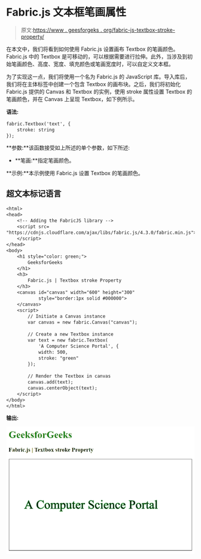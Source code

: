 # Fabric.js 文本框笔画属性

> 原文:[https://www . geesforgeks . org/fabric-js-textbox-stroke-property/](https://www.geeksforgeeks.org/fabric-js-textbox-stroke-property/)

在本文中，我们将看到如何使用 Fabric.js 设置画布 Textbox 的笔画颜色。Fabric.js 中的 Textbox 是可移动的，可以根据需要进行拉伸。此外，当涉及到初始笔画颜色、高度、宽度、填充颜色或笔画宽度时，可以自定义文本框。

为了实现这一点，我们将使用一个名为 Fabric.js 的 JavaScript 库。导入库后，我们将在主体标签中创建一个包含 Textbox 的画布块。之后，我们将初始化 Fabric.js 提供的 Canvas 和 Textbox 的实例，使用 stroke 属性设置 Textbox 的笔画颜色，并在 Canvas 上呈现 Textbox，如下例所示。

**语法:**

```
fabric.Textbox('text', {
    stroke: string
});
```

**参数:**该函数接受如上所述的单个参数，如下所述:

*   **笔画:**指定笔画颜色。

**示例:**本示例使用 Fabric.js 设置 Textbox 的笔画颜色。

## 超文本标记语言

```
<html>
<head>
    <!-- Adding the FabricJS library -->
    <script src=
"https://cdnjs.cloudflare.com/ajax/libs/fabric.js/4.3.0/fabric.min.js">
    </script>
</head>
<body>
    <h1 style="color: green;">
        GeeksforGeeks
    </h1>
    <h3>
        Fabric.js | Textbox stroke Property
    </h3>
    <canvas id="canvas" width="600" height="300"
            style="border:1px solid #000000">
    </canvas>
    <script>
        // Initiate a Canvas instance 
        var canvas = new fabric.Canvas("canvas");

        // Create a new Textbox instance 
        var text = new fabric.Textbox(
            'A Computer Science Portal', {
            width: 500,
            stroke: "green"
        });

        // Render the Textbox in canvas 
        canvas.add(text);
        canvas.centerObject(text);
    </script>
</body>
</html>
```

**输出:**

![](img/db098950f984681bad0e060fe91eeed3.png)